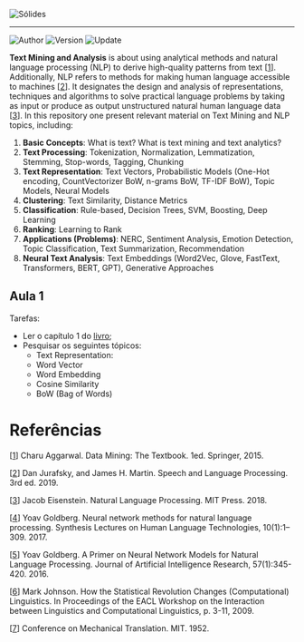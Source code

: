 ![Sólides](images/logo-solides.svg)
___
![Author](https://badgen.net/badge/author/@wladbrandao/blue?icon=github)
![Version](https://badgen.net/badge/version/1.0.0/purple)
![Update](https://badgen.net/badge/update/2023-02-01/green)

**Text Mining and Analysis** is about using analytical methods and natural language processing (NLP) to derive high-quality patterns from text \[[1](#Aggarwal-2015-BOOK)\]. Additionally, NLP refers to methods for making human language accessible to machines \[[2](#Eisenstein-2018-BOOK)\]. It designates the design and analysis of representations, techniques and algorithms to solve practical language problems by taking as input or produce as output unstructured natural human language data \[[3](#Goldberg-2017-SLHLT)\]. In this repository one present relevant material on Text Mining and NLP topics, including:

1. **Basic Concepts**: What is text? What is text mining and text analytics?
2. **Text Processing**: Tokenization, Normalization, Lemmatization, Stemming, Stop-words, Tagging, Chunking
3. **Text Representation**: Text Vectors, Probabilistic Models (One-Hot encoding, CountVectorizer BoW, n-grams BoW, TF-IDF BoW), Topic Models, Neural Models
4. **Clustering**: Text Similarity, Distance Metrics
5. **Classification**: Rule-based, Decision Trees, SVM, Boosting, Deep Learning
6. **Ranking**: Learning to Rank
7. **Applications (Problems)**: NERC, Sentiment Analysis, Emotion Detection, Topic Classification, Text Summarization, Recommendation
8. **Neural Text Analysis**: Text Embeddings (Word2Vec, Glove, FastText, Transformers, BERT, GPT), Generative Approaches

## Aula 1
Tarefas:
- Ler o capítulo 1 do [livro](#Aggarwal-2015-BOOK);
- Pesquisar os seguintes tópicos:
    - Text Representation:
    - Word Vector
    - Word Embedding
    - Cosine Similarity
    - BoW (Bag of Words)

# Refer&ecirc;ncias

<a name="Aggarwal-2015-BOOK"></a>\[[1][1]\] Charu Aggarwal. Data Mining: The Textbook. 1ed. Springer, 2015.

<a name="Jurafsky-2019-BOOK"></a>\[[2][2]\] Dan Jurafsky, and James H. Martin. Speech and Language Processing. 3rd ed. 2019.

<a name="Eisenstein-2018-BOOK"></a>\[[3][3]\] Jacob Eisenstein. Natural Language Processing. MIT Press. 2018.

<a name="Goldberg-2017-SLHLT"></a>\[[4][4]\] Yoav Goldberg. Neural network methods for natural language processing. Synthesis Lectures on Human Language Technologies, 10(1):1–309. 2017.

<a name="Goldberg-2016-JAIR"></a>\[[5][5]\] Yoav Goldberg. A Primer on Neural Network Models for Natural Language Processing. Journal of Artificial Intelligence Research, 57(1):345-420. 2016.

<a name="Johnson-2009-EACL"></a>\[[6][6]\] Mark Johnson. How the Statistical Revolution Changes (Computational) Linguistics. In Proceedings of the EACL Workshop on the Interaction between Linguistics and Computational Linguistics, p. 3-11, 2009.

<a name="MIT-1952-CMT"></a>\[[7][7]\] Conference on Mechanical Translation. MIT. 1952.

[1]: https://doc.lagout.org/Others/Data%20Mining/Data%20Mining_%20The%20Textbook%20%5BAggarwal%202015-04-14%5D.pdf
[2]: https://web.stanford.edu/~jurafsky/slp3/
[3]: https://github.com/jacobeisenstein/gt-nlp-class/blob/master/notes/eisenstein-nlp-notes.pdf
[4]: https://doi.org/10.2200/S00762ED1V01Y201703HLT037
[5]: https://doi.org/10.1613/jair.4992
[6]: https://www.aclweb.org/anthology/W09-0103
[7]: http://mt-archive.info/MIT-1952-TOC.htm
